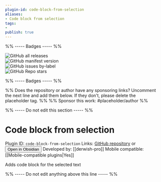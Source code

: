 ```yaml
---
plugin-id: code-block-from-selection
aliases:
- Code block from selection
tags: 
- 
publish: true
---
```


%% ----- Badges ----- %%

![GitHub all releases](https://img.shields.io/github/downloads/derwish-pro/obsidian-code-block-from-selection/total?color=573E7A&logo=github&style=for-the-badge)   
![GitHub manifest version](https://img.shields.io/github/manifest-json/v/derwish-pro/obsidian-code-block-from-selection?color=573E7A&logo=github&style=for-the-badge)   
![GitHub issues by-label](https://img.shields.io/github/issues/derwish-pro/obsidian-code-block-from-selection/help%20wanted?color=573E7A&logo=github&style=for-the-badge)   
![GitHub Repo stars](https://img.shields.io/github/stars/derwish-pro/obsidian-code-block-from-selection?color=573E7A&logo=github&style=for-the-badge)

%% ----- Badges ----- %%

%% Does the repository or author have any sponsoring links? Uncomment the next line and add them below. If they don't, please delete the placeholder tag. %%
%% Sponsor this work: #placeholder/author %%

%% ----- Do not edit this section ----- %%

# Code block from selection

Plugin ID: `code-block-from-selection`
Links: [GitHub repository](https://github.com/derwish-pro/obsidian-code-block-from-selection) or [<button id=HH>Open in Obsidian</button>](obsidian://goto-plugin?id=code-block-from-selection)
Developed by: [[derwish-pro]]
Mobile compatible: [[Mobile-compatible plugins|Yes]]

Adds code block for the selected text

%% ----- Do not edit anything above this line ----- %% 
